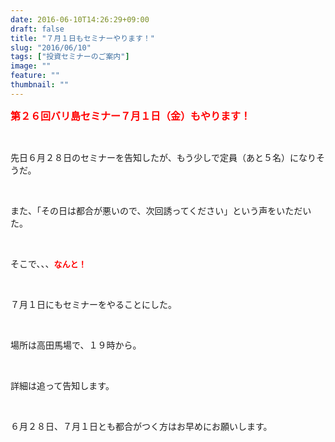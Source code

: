 ```yaml
---
date: 2016-06-10T14:26:29+09:00
draft: false
title: "７月１日もセミナーやります！"
slug: "2016/06/10"
tags: ["投資セミナーのご案内"]
image: ""
feature: ""
thumbnail: ""
---
```

<p><font color="#ff0000" size="3"><strong>第２６回バリ島セミナー７月１日（金）もやります！</strong></font></p><br/><p>先日６月２８日のセミナーを告知したが、もう少しで定員（あと５名）になりそうだ。</p><br/><p>また、「その日は都合が悪いので、次回誘ってください」という声をいただいた。</p><br/><p>そこで、、、<font color="#ff0000" size="2"><strong>なんと！</strong></font></p><br/><p>７月１日にもセミナーをやることにした。</p><br/><p>場所は高田馬場で、１９時から。</p><br/><p>詳細は追って告知します。</p><br/><p>６月２８日、７月１日とも都合がつく方はお早めにお願いします。</p><br/><br/>

